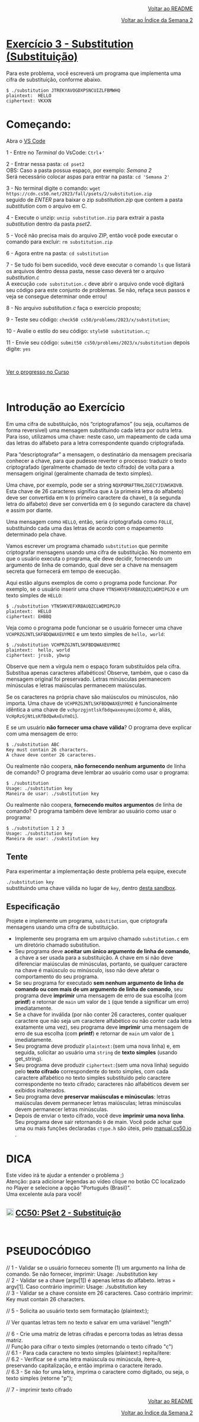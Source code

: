 <p align="right">
   <a href="https://patyfil.github.io/cs50-cc50-harvard/">Voltar ao README</a>
</p>
<p align="right">
   <a href="https://patyfil.github.io/cs50-cc50-harvard/2-Arrays.html">Voltar ao Índice da Semana 2</a>
</p>

# [Exercício 3 - Substitution (Substituição)](https://cs50.harvard.edu/x/2022/psets/2/substitution/)

Para este problema, você escreverá um programa que implementa uma cifra de substituição, conforme abaixo.

```
$ ./substitution JTREKYAVOGDXPSNCUIZLFBMWHQ
plaintext:  HELLO
ciphertext: VKXXN
```

# Começando:

Abra o [VS Code](https://code.cs50.io/)

1 - Entre no *Terminal* do VsCode: `Ctrl`+`'`  

2 - Entrar nessa pasta: `cd pset2`  
OBS: Caso a pasta possua espaço, por exemplo: *Semana 2*  
Será necessário colocar aspas para entrar na pasta: `cd 'Semana 2'` 

3 - No terminal digite o comando: `wget https://cdn.cs50.net/2023/fall/psets/2/substitution.zip`  
seguido de *ENTER* para baixar o zip *substitution.zip* que contem a pasta *substitution* com o arquivo em C.  

4 - Execute o unzip: `unzip substitution.zip` para extrair a pasta *substitution* dentro da pasta *pset2*.  

5 - Você não precisa mais do arquivo ZIP, então você pode executar o comando para excluir: `rm substitution.zip`  

6 - Agora entre na pasta: `cd substitution`  

7 - Se tudo foi bem sucedido, você deve executar o comando `ls` que listará os arquivos dentro dessa pasta, nesse caso deverá ter o arquivo *substitution.c*  
A execução `code substitution.c` deve abrir o arquivo onde você digitará seu código para este conjunto de problemas. Se não, refaça seus passos e veja se consegue determinar onde errou!  

8 - No arquivo *substitution.c* faça o exercício proposto;

9 - Teste seu código: `check50 cs50/problems/2023/x/substitution`;  

10 - Avalie o estilo do seu código: `style50 substitution.c`;  

11 - Envie seu código: `submit50 cs50/problems/2023/x/substitution` depois digite: `yes`  

&nbsp;

[Ver o progresso no Curso](https://cs50.me/cs50x)

&nbsp;

# Introdução ao Exercício  
Em uma cifra de substituição, nós “criptografamos” (ou seja, ocultamos de forma reversível) uma mensagem substituindo cada letra por outra letra. Para isso, utilizamos uma chave: neste caso, um mapeamento de cada uma das letras do alfabeto para a letra correspondente quando criptografada.  

Para “descriptografar” a mensagem, o destinatário da mensagem precisaria conhecer a chave, para que pudesse reverter o processo: traduzir o texto criptografado (geralmente chamado de texto cifrado) de volta para a mensagem original (geralmente chamada de texto simples).  

Uma chave, por exemplo, pode ser a string `NQXPOMAFTRHLZGECYJIUWSKDVB`. Esta chave de 26 caracteres significa que `A` (a primeira letra do alfabeto) deve ser convertida em `N` (o primeiro caractere da chave), `B` (a segunda letra do alfabeto) deve ser convertida em `Q` (o segundo caractere da chave) e assim por diante.

Uma mensagem como `HELLO`, então, seria criptografada como `FOLLE`, substituindo cada uma das letras de acordo com o mapeamento determinado pela chave.

Vamos escrever um programa chamado `substitution` que permite criptografar mensagens usando uma cifra de substituição. No momento em que o usuário executa o programa, ele deve decidir, fornecendo um argumento de linha de comando, qual deve ser a chave na mensagem secreta que fornecerá em tempo de execução.

Aqui estão alguns exemplos de como o programa pode funcionar. Por exemplo, se o usuário inserir uma chave `YTNSHKVEFXRBAUQZCLWDMIPGJO` e um texto simples de `HELLO`:

```
$ ./substitution YTNSHKVEFXRBAUQZCLWDMIPGJO
plaintext:  HELLO
ciphertext: EHBBQ
```

Veja como o programa pode funcionar se o usuário fornecer uma chave `VCHPRZGJNTLSKFBDQWAXEUYMOI` e um texto simples de `hello, world`:

```
$ ./substitution VCHPRZGJNTLSKFBDQWAXEUYMOI
plaintext:  hello, world
ciphertext: jrssb, ybwsp
```

Observe que nem a vírgula nem o espaço foram substituídos pela cifra. Substitua apenas caracteres alfabéticos! Observe, também, que o caso da mensagem original foi preservado. Letras minúsculas permanecem minúsculas e letras maiúsculas permanecem maiúsculas.

Se os caracteres na própria chave são maiúsculos ou minúsculos, não importa. Uma chave de `VCHPRZGJNTLSKFBDQWAXEUYMOI` é funcionalmente idêntica a uma chave de `vchprzgjntlskfbdqwaxeuymoi`(como é, aliás, `VcHpRzGjNtLsKfBdQwAxEuYmOi`).

E se um usuário **não fornecer uma chave válida**? O programa deve explicar com uma mensagem de erro:

```
$ ./substitution ABC
Key must contain 26 characters.  
A chave deve conter 26 caracteres.
```

Ou realmente não coopera, **não fornecendo nenhum argumento** de linha de comando? O programa deve lembrar ao usuário como usar o programa:

```
$ ./substitution
Usage: ./substitution key  
Maneira de usar: ./substitution key  
```

Ou realmente não coopera, **fornecendo muitos argumentos** de linha de comando? O programa também deve lembrar ao usuário como usar o programa:

```
$ ./substitution 1 2 3
Usage: ./substitution key  
Maneira de usar: ./substitution key  
```

## Tente
Para experimentar a implementação deste problema pela equipe, execute  

`./substitution key`  
substituindo uma chave válida no lugar de `key`, dentro [desta sandbox](http://bit.ly/30Gnoru).  

## Especificação  

Projete e implemente um programa, `substitution`, que criptografa mensagens usando uma cifra de substituição.

* Implemente seu programa em um arquivo chamado `substitution.c` em um diretório chamado substitution.  
* Seu programa deve **aceitar um único argumento de linha de comando**, a chave a ser usada para a substituição. A chave em si não deve diferenciar maiúsculas de minúsculas, portanto, se qualquer caractere na chave é maiúsculo ou minúsculo, isso não deve afetar o comportamento do seu programa.  
* Se seu programa for executado **sem nenhum argumento de linha de comando ou com mais de um argumento de linha de comando**, seu programa deve **imprimir** uma mensagem de erro de sua escolha (com **printf**) e retornar de `main` um valor de `1` (que tende a significar um erro) imediatamente.  
* Se a chave for inválida (por não conter 26 caracteres, conter qualquer caractere que não seja um caractere alfabético ou não conter cada letra exatamente uma vez), seu programa deve **imprimir** uma mensagem de erro de sua escolha (com **printf**) e retornar de `main` um valor de `1` imediatamente.  
* Seu programa deve produzir `plaintext:`(sem uma nova linha) e, em seguida, solicitar ao usuário uma `string` de **texto simples** (usando get_string).
* Seu programa deve produzir `ciphertext:`(sem uma nova linha) seguido pelo **texto cifrado** correspondente do texto simples, com cada caractere alfabético no texto simples substituído pelo caractere correspondente no texto cifrado; caracteres não alfabéticos devem ser exibidos inalterados.  
* Seu programa deve **preservar maiúsculas e minúsculas**: letras maiúsculas devem permanecer letras maiúsculas; letras minúsculas devem permanecer letras minúsculas.
* Depois de enviar o texto cifrado, você deve **imprimir uma nova linha**. Seu programa deve sair retornando `0` de main.
Você pode achar que uma ou mais funções declaradas `ctype.h` são úteis, pelo [manual.cs50.io](https://manual.cs50.io/) .

# DICA  

Este vídeo irá te ajudar a entender o problema ;)  
Atenção: para adicionar legendas ao vídeo clique no botão CC localizado no Player e selecione a opção "Português (Brasil)".  
Uma excelente aula para você!  
## <img src="../assets/youtube.svg" width=20 /> [CC50: PSet 2 - Substituição](https://www.youtube.com/watch?v=yOGX9KxvYnA)

&nbsp;

# PSEUDOCÓDIGO  
// 1 - Validar se o usuário forneceu somente (1) um argumento na linha de comando. Se não fornecer, imprimir: Usage: ./substitution key  
// 2 - Validar se a chave (argv[1]) é apenas letras do alfabeto. letras = argv[1]. Caso contrário imprimir: Usage: ./substitution key  
// 3 - Validar se a chave consiste em 26 caracteres. Caso contrário imprimir: Key must contain 26 characters.  

// 5 - Solicita ao usuário texto sem formatação (plaintext:);  

// Ver quantas letras tem no texto e salvar em uma variável "length"  

 // 6 - Crie uma matriz de letras cifradas e percorra todas as letras dessa matriz.  
         // Função para cifrar o texto simples (retornando o texto cifrado "c")  
         // 6.1 - Para cada caractere no texto simples (plaintext:) repita/itere:  
         // 6.2 - Verificar se é uma letra maiúscula ou minúscula, itere-a, preservando capitalização, e então imprima o caractere iterado.  
         // 6.3 - Se não for uma letra, imprima o caractere como digitado, ou seja, o texto simples (retorne "p");  

// 7 - imprimir texto cifrado  



<p align="right">
   <a href="https://patyfil.github.io/cs50-cc50-harvard/">Voltar ao README</a>
</p>
<p align="right">
   <a href="https://patyfil.github.io/cs50-cc50-harvard/2-Arrays.html">Voltar ao Índice da Semana 2</a>
</p>

